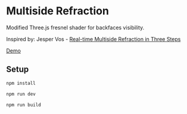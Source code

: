 # Multiside Refraction

Modified Three.js fresnel shader for backfaces visibility.

Inspired by: Jesper Vos - 
[Real-time Multiside Refraction in Three Steps](https://tympanus.net/codrops/2019/10/29/real-time-multiside-refraction-in-three-steps/)

[Demo](https://multiside-refraction.vercel.app)

## Setup

```bash
npm install

npm run dev

npm run build
```